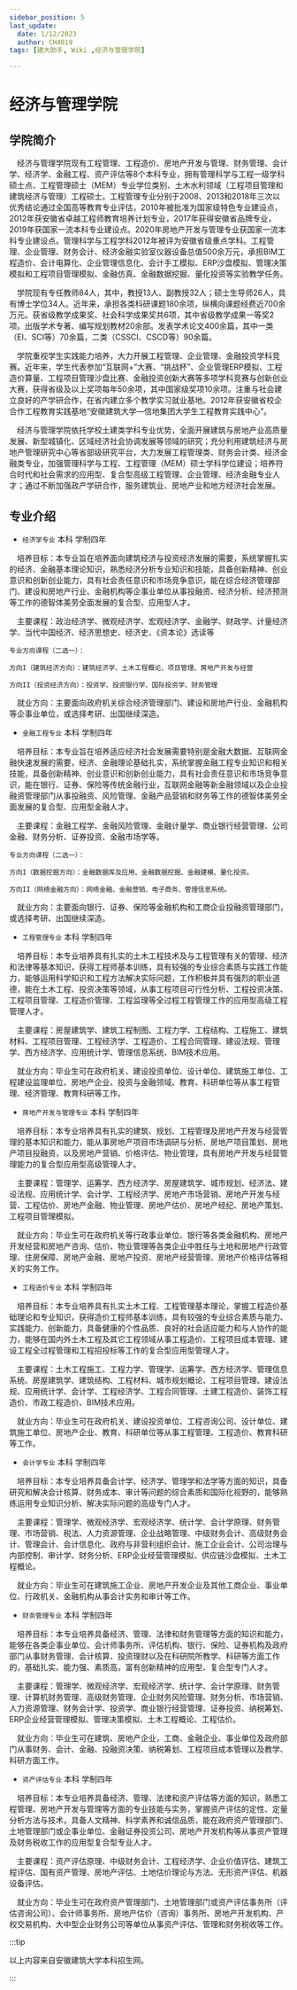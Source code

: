 ```yaml
---
sidebar_position: 5
last_update:
  date: 1/12/2023
  author: CH4019
tags: [建大助手, Wiki ,经济与管理学院]

---
```


# 经济与管理学院

## 学院简介

&emsp;经济与管理学院现有工程管理、工程造价、房地产开发与管理、财务管理、会计学、经济学、金融工程、资产评估等8个本科专业，拥有管理科学与工程一级学科硕士点、工程管理硕士（MEM）专业学位类别、土木水利领域（工程项目管理和建筑经济与管理）工程硕士。工程管理专业分别于2008、2013和2018年三次以优秀结论通过全国高等教育专业评估，2010年被批准为国家级特色专业建设点，2012年获安徽省卓越工程师教育培养计划专业，2017年获得安徽省品牌专业，2019年获国家一流本科专业建设点。2020年房地产开发与管理专业获国家一流本科专业建设点。管理科学与工程学科2012年被评为安徽省级重点学科。工程管理、企业管理、财务会计、经济金融实验室仪器设备总值500余万元，承担BIM工程造价、会计电算化、企业管理信息化、会计手工模拟、ERP沙盘模拟、管理决策模拟和工程项目管理模拟、金融仿真、金融数据挖掘、量化投资等实验教学任务。

&emsp;学院现有专任教师84人，其中，教授13人、副教授32人；硕士生导师26人，具有博士学位34人。近年来，承担各类科研课题180余项，纵横向课题经费近700余万元。获省级教学成果奖、社会科学成果奖共6项，其中省级教学成果一等奖2项。出版学术专著、编写规划教材20余部。发表学术论文400余篇，其中一类（EI、SCI等）70余篇，二类（CSSCI、CSCD等）90余篇。

&emsp;学院重视学生实践能力培养，大力开展工程管理、企业管理、金融投资学科竞赛。近年来，学生代表参加“互联网+”大赛、“挑战杯”、企业管理ERP模拟、工程造价算量、工程项目管理沙盘比赛、金融投资创新大赛等多项学科竞赛与创新创业大赛，获得省级及以上奖项每年50余项，其中国家级奖项10余项。注重与社会建立良好的产学研合作，在省内建立多个教学实习就业基地。2012年获安徽省校企合作工程教育实践基地“安徽建筑大学—信地集团大学生工程教育实践中心”。

&emsp;经济与管理学院依托学校土建类学科专业优势，全面开展建筑与房地产业高质量发展、新型城镇化、区域经济社会协调发展等领域的研究；充分利用建筑经济与房地产管理研究中心等省部级研究平台，大力发展工程管理类、财务会计类、经济金融类专业，加强管理科学与工程、工程管理（MEM）硕士学科学位建设；培养符合时代和社会需求的应用型、复合型高级工程管理、企业管理、经济金融专业人才；通过不断加强政产学研合作，服务建筑业、房地产业和地方经济社会发展。

## 专业介绍

- `经济学专业`  本科  学制四年

&emsp;培养目标：本专业旨在培养面向建筑经济与投资经济发展的需要，系统掌握扎实的经济、金融基本理论知识，熟悉经济分析专业知识和技能，具备创新精神、创业意识和创新创业能力，具有社会责任意识和市场竞争意识，能在综合经济管理部门、建设和房地产行业、金融机构等企事业单位从事投融资、经济分析、经济预测等工作的德智体美劳全面发展的复合型、应用型人才。

&emsp;主要课程：政治经济学、微观经济学、宏观经济学、金融学、财政学、计量经济学、当代中国经济、经济思想史、经济史、《资本论》选读等

    专业方向课程（二选一）：

    方向I（建筑经济方向）：建筑经济学、土木工程概论、项目管理、房地产开发与经营

    方向II（投资经济方向）：投资学、投资银行学、国际投资学、财务管理

&emsp;就业方向：主要面向政府机关综合经济管理部门、建设和房地产行业、金融机构等企事业单位，或选择考研、出国继续深造。

- `金融工程专业`  本科  学制四年

&emsp;培养目标：本专业旨在培养适应经济社会发展需要特别是金融大数据、互联网金融快速发展的需要，经济、金融理论基础扎实，系统掌握金融工程专业知识和相关技能，具备创新精神、创业意识和创新创业能力，具有社会责任意识和市场竞争意识，能在银行、证券、保险等传统金融行业，互联网金融等新金融领域以及企业投融资管理部门从事投融资、风险管理、金融产品营销和财务等工作的德智体美劳全面发展的复合型、应用型金融人才。

&emsp;主要课程：金融工程学、金融风险管理、金融计量学、商业银行经营管理、公司金融、财务分析、证券投资、金融市场学等。

    专业方向课程（二选一）：

    方向I（数据挖掘方向）：金融数据库及应用、金融数据挖掘、金融建模、量化投资。

    方向II（网络金融方向）：网络金融、金融营销、电子商务、管理信息系统。

&emsp;就业方向：主要面向银行、证券、保险等金融机构和工商企业投融资管理部门，或选择考研、出国继续深造。

- `工程管理专业`  本科  学制四年

&emsp;培养目标：本专业培养具有扎实的土木工程技术及与工程管理有关的管理、经济和法律等基本知识，获得工程师基本训练，具有较强的专业综合素质与实践工作能力，能够运用科学知识和工程方法解决实际问题，工作积极并具有强烈的职业道德，能在土木工程、投资决策等领域，从事工程项目可行性分析、工程投资决策、工程项目管理、工程造价管理、工程监理等全过程工程管理工作的应用型高级工程管理人才。

&emsp;主要课程：房屋建筑学、建筑工程制图、工程力学、工程结构、工程施工、建筑材料、工程项目管理、工程经济学、工程造价、工程合同管理、建设法规、管理学、西方经济学、应用统计学、管理信息系统、BIM技术应用。

&emsp;就业方向：毕业生可在政府机关、建设投资单位、设计单位、建筑施工单位、工程建设监理单位、房地产企业、投资与金融领域、教育、科研单位等从事工程管理、经济管理、教育科研等工作。

- `房地产开发与管理专业`  本科  学制四年

&emsp;培养目标：本专业培养具有扎实的建筑、规划、工程管理及房地产开发与经营管理的基本知识和能力，能从事房地产项目市场调研与分析、房地产项目策划、房地产项目投融资，以及房地产营销、价格评估、物业管理，具有房地产开发与经营管理能力的复合型应用型高级管理人才。

&emsp;主要课程：管理学、运筹学、西方经济学、房屋建筑学、城市规划、经济法、建设法规、应用统计学、会计学、工程经济学、房地产市场营销、房地产开发与经营、工程估价、房地产金融、物业管理、房地产估价、房地产经纪、房地产策划、工程项目管理模拟。

&emsp;就业方向：毕业生可在政府机关等行政事业单位、银行等各类金融机构、房地产开发经营和房地产咨询、估价、物业管理等各类企业中胜任与土地和房地产行政管理、住房保障、房地产金融、房地产投资、房地产经营管理、房地产价格评估等相关的实务工作。

- `工程造价专业`  本科  学制四年

&emsp;培养目标：本专业培养具有扎实土木工程、工程管理基本理论，掌握工程造价基础理论和专业知识，获得造价工程师基本训练，具有较强的专业综合素质与能力、实践能力、创新能力，具备健康的个性品质、良好的社会适应能力和与人协作的能力，能够在国内外土木工程及其它工程领域从事工程造价、工程项目成本管理、建设工程全过程管理和工程招投标等工作的复合型应用型管理人才。

&emsp;主要课程：土木工程施工、工程力学、管理学、运筹学、西方经济学、管理信息系统、房屋建筑学、建筑结构、工程材料、城市规划概论、工程项目管理、建设法规、应用统计学、会计学、工程经济学、工程合同管理、土建工程造价、装饰工程造价、市政工程造价、BIM技术应用。

&emsp;就业方向：毕业生可在政府机关、建设投资单位、工程咨询公司、设计单位、建筑施工单位、房地产企业、教育、科研单位等从事工程管理、工程造价、教育科研等工作。

- `会计学专业`  本科  学制四年

&emsp;培养目标：本专业培养具备会计学、经济学、管理学和法学等方面的知识，具备研究和解决会计核算、财务成本、审计等问题的综合素质和国际化视野的，能够熟练运用专业知识分析、解决实际问题的高级专门人才。

&emsp;主要课程：管理学、微观经济学、宏观经济学、统计学、会计学原理、财务管理、市场营销、税法、人力资源管理、企业战略管理、中级财务会计、高级财务会计、管理会计、会计信息化、政府与非营利组织会计、施工企业会计、公司治理与内部控制、审计学、财务分析、ERP企业经营管理模拟、供应链沙盘模拟、土木工程概论。

&emsp;就业方向：毕业生可在建筑施工企业、房地产开发企业及其他工商企业、事业单位、行政机关、金融机构从事会计实务和审计等工作。

- `财务管理专业`  本科  学制四年

&emsp;培养目标：本专业培养具备经济、管理、法律和财务管理等方面的知识和能力，能够在各类企事业单位、会计师事务所、评估机构、银行、保险、证券机构及政府部门从事财务管理、会计核算、投资理财以及在科研院所教学、科研等方面工作的，基础扎实、能力强、素质高，富有创新精神的应用型、复合型专门人才。

&emsp;主要课程：管理学、微观经济学、宏观经济学、统计学、会计学原理、财务管理、计算机财务管理、高级财务管理、企业财务风险管理、财务分析、市场营销、人力资源管理、财务会计学、投资学、商业银行经营管理、证券投资、纳税筹划、ERP企业经营管理模拟、管理决策模拟、土木工程概论、工程估价。

&emsp;就业方向：毕业生可在建筑、房地产企业，工商、金融企业、事业单位及政府部门从事财务、会计、金融、投融资决策、纳税筹划、工程项目成本管理以及教学、科研方面工作。

- `资产评估专业`  本科  学制四年

&emsp;培养目标：本专业培养具备经济、管理、法律和资产评估等方面的知识，熟悉工程管理、房地产开发与管理等方面的专业技能与实务，掌握资产评估的定性、定量分析方法与技术，具备人文精神、科学素养和诚信品质，能在政府资产管理部门、土地管理部门或企事业单位、金融证券投资公司、房地产开发机构等从事资产管理及财务税收工作的应用型复合型专业人才。

&emsp;主要课程：资产评估原理、中级财务会计、工程经济学、企业价值评估、建筑工程评估、国有资产管理、房地产评估、土地估价理论与方法、无形资产评估、机器设备评估。

&emsp;就业方向：毕业生可在政府资产管理部门、土地管理部门或资产评估事务所（评估咨询公司）、会计师事务所、房地产估价（咨询）事务所、房地产开发机构、产权交易机构、大中型企业财务公司等单位从事资产评估、管理和财务税收等工作。

:::tip

以上内容来自安徽建筑大学本科招生网。

:::
